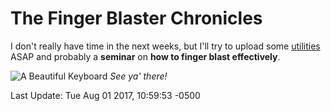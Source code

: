# The Finger Blaster Chronicles

I don't really have time in the next weeks, but I'll try to upload some 
[utilities](https://github.com/fingerblaster/utils) ASAP and probably a **seminar** on **how to finger blast effectively**.

![A Beautiful Keyboard](https://www.mwave.com.au/images/400/AB84785_8.jpg)
*See ya' there!*

Last Update:	Tue Aug 01 2017, 10:59:53 -0500

